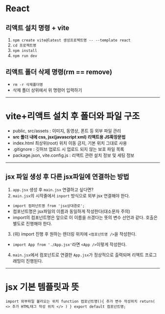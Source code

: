# React
## 리액트 설치 명령 + vite
1. `npm create vite@latest 생성프로젝트명 -- --template react`
2. `cd 프로젝트명`
3. `npm install`
4. `npm run dev`

## 리액트 폴더 삭제 명령(rm == remove)
* `rm -r 삭제폴더명`
* 삭제 폴더 상위에서 위 명령어 입력하기
----
# vite+리액트 설치 후 폴더와 파일 구조
* public, src/assets : 이미지, 동영상, 폰트 등 외부 파일 관리
* **src 폴더 내에 css, jsx(javascript xml) 리액트용 JS확장문법**
* index.html 최상위(root) 위치 이동 금지, 기본 위치 그대로 사용
* .gitignore : 깃허브 업로드 시 업로드 되지 않는 보호 파일 목록
* package.json, vite.config.js : 리액트 관련 설치 정보 및 세팅 정보
----
## jsx 파일 생성 후 다른  jsx파일에 연결하는 방법
1. `app.jsx` 생성 후 `main.jsx` 연결하고 싶다면?
2. `main.jsx`의 시작줄에서 `inport` 방식으로 외부 jsx 연결해야 한다.
* `import 컴퍼넌트명 from 'jsx상대경로';`
* 컴포넌트명은  jsx파일의 이름과 동일하게 작성한다(대소문자 주의)
* import의 컴포넌트명은 앞으로 이 이름을 쓰겠다는 뜻의 변수 선언과 같다. 호출은 별도로 진행해야 한다.
3. (위) import 진행 후 원하는 렌더링 위치에 `<컴포넌트명 />`을 작성한다.
* `import App from './App.jsx'`라면 `<App />`이렇게 작성한다.
4. `main.jsx`에서 컴포넌트로 연결한 `App.jsx`가 정상적으로 출력되며 리액트 프로그래밍이 진행된다.
----
# jsx 기본 템플릿과 뜻
`
import 외부파일 불러오는 위치
function 컴포넌트명(){
    추가 변수 작성위치
    return(
        <>
            추가 HTML태그 작성 위치
        </>
    )
}
export default 컴포넌트명;
`